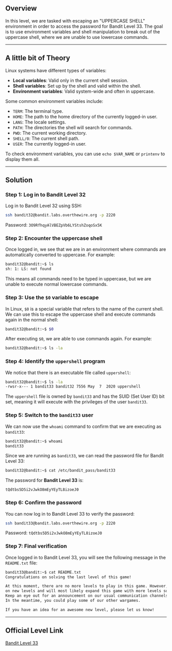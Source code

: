 ## Overview

In this level, we are tasked with escaping an "UPPERCASE SHELL" environment in order to access the password for Bandit Level 33. The goal is to use environment variables and shell manipulation to break out of the uppercase shell, where we are unable to use lowercase commands.

---

## A little bit of Theory

Linux systems have different types of variables:

- **Local variables**: Valid only in the current shell session.
- **Shell variables**: Set up by the shell and valid within the shell.
- **Environment variables**: Valid system-wide and often in uppercase.

Some common environment variables include:

- `TERM`: The terminal type.
- `HOME`: The path to the home directory of the currently logged-in user.
- `LANG`: The locale settings.
- `PATH`: The directories the shell will search for commands.
- `PWD`: The current working directory.
- `SHELL/0`: The current shell path.
- `USER`: The currently logged-in user.

To check environment variables, you can use `echo $VAR_NAME` or `printenv` to display them all.

---

## Solution

### Step 1: Log in to Bandit Level 32

Log in to Bandit Level 32 using SSH:

```bash
ssh bandit32@bandit.labs.overthewire.org -p 2220
```

Password: `3O9RfhqyAlVBEZpVb6LYStshZoqoSx5K`

### Step 2: Encounter the uppercase shell

Once logged in, we see that we are in an environment where commands are automatically converted to uppercase. For example:

```bash
bandit32@bandit:~$ ls
sh: 1: LS: not found
```

This means all commands need to be typed in uppercase, but we are unable to execute normal lowercase commands.

### Step 3: Use the `$0` variable to escape

In Linux, `$0` is a special variable that refers to the name of the current shell. We can use this to escape the uppercase shell and execute commands again in the normal shell:

```bash
bandit32@bandit:~$ $0
```

After executing `$0`, we are able to use commands again. For example:

```bash
bandit32@bandit:~$ ls -la
```

### Step 4: Identify the `uppershell` program

We notice that there is an executable file called `uppershell`:

```bash
bandit32@bandit:~$ ls -la
-rwsr-x--- 1 bandit33 bandit32 7556 May  7  2020 uppershell
```

The `uppershell` file is owned by `bandit33` and has the SUID (Set User ID) bit set, meaning it will execute with the privileges of the user `bandit33`.

### Step 5: Switch to the `bandit33` user

We can now use the `whoami` command to confirm that we are executing as `bandit33`:

```bash
bandit32@bandit:~$ whoami
bandit33
```

Since we are running as `bandit33`, we can read the password file for Bandit Level 33:

```bash
bandit32@bandit:~$ cat /etc/bandit_pass/bandit33
```

The password for **Bandit Level 33** is:

```
tQdtbs5D5i2vJwkO8mEyYEyTL8izoeJ0
```

### Step 6: Confirm the password

You can now log in to Bandit Level 33 to verify the password:

```bash
ssh bandit33@bandit.labs.overthewire.org -p 2220
```

Password: `tQdtbs5D5i2vJwkO8mEyYEyTL8izoeJ0`

### Step 7: Final verification

Once logged in to Bandit Level 33, you will see the following message in the `README.txt` file:

```bash
bandit33@bandit:~$ cat README.txt
Congratulations on solving the last level of this game!

At this moment, there are no more levels to play in this game. However, we are constantly working
on new levels and will most likely expand this game with more levels soon.
Keep an eye out for an announcement on our usual communication channels!
In the meantime, you could play some of our other wargames.

If you have an idea for an awesome new level, please let us know!
```

---

## Official Level Link

[Bandit Level 33](https://overthewire.org/wargames/bandit/bandit33.html)
